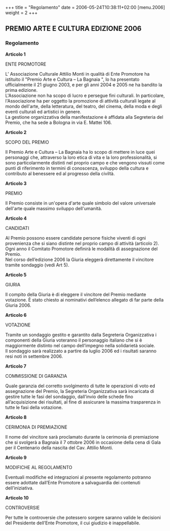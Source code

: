 +++
title = "Regolamento"
date = 2006-05-24T10:38:11+02:00
[menu.2006]
weight = 2
+++
## PREMIO ARTE E CULTURA EDIZIONE 2006

### Regolamento


**Articolo 1**

ENTE PROMOTORE

L’ Associazione Culturale Attilio Monti in qualità di Ente Promotore ha istituito il "Premio Arte e Cultura – La Bagnaia ", lo ha presentato ufficialmente il 21 giugno 2003, e per gli anni 2004 e 2005 ne ha bandito la prima edizione.  
L'Associazione non ha scopo di lucro e persegue fini culturali. In particolare, l'Associazione ha per oggetto la promozione di attività culturali legate al mondo dell'arte, della letteratura, del teatro, del cinema, della moda e degli eventi culturali ed artistici in genere.  
La gestione organizzativa della manifestazione è affidata alla Segreteria del Premio, che ha sede a Bologna in via E. Mattei 106.

**Articolo 2**

SCOPO DEL PREMIO

Il Premio Arte e Cultura – La Bagnaia ha lo scopo di mettere in luce quei personaggi che, attraverso la loro etica di vita e la loro professionalità, si sono particolarmente distinti nel proprio campo e che vengono vissuti come punti di riferimento in termini di conoscenza, sviluppo della cultura e contributo al benessere ed al progresso della civiltà.

**Articolo 3**

PREMIO

Il Premio consiste in un'opera d'arte quale simbolo del valore universale dell'arte quale massimo sviluppo dell'umanità.

**Articolo 4**

CANDIDATI

Al Premio possono essere candidate persone fisiche viventi di ogni provenienza che si siano distinte nel proprio campo di attività (articolo 2).  
Ogni anno il Comitato Promotore definirà le modalità di assegnazione del Premio.  
Nel corso dell’edizione 2006 la Giuria eleggerà direttamente il vincitore tramite sondaggio (vedi Art 5).  

**Articolo 5**

GIURIA

Il compito della Giuria è di eleggere il vincitore del Premio mediante votazione. È stato chiesto ai nominativi dell’elenco allegato di far parte della Giuria 2006.

**Articolo 6**

VOTAZIONE

Tramite un sondaggio gestito e garantito dalla Segreteria Organizzativa i componenti della Giuria voteranno il personaggio italiano che si è maggiormente distinto nel campo dell’impegno nella solidarietà sociale.  
Il sondaggio sarà realizzato a partire da luglio 2006 ed i risultati saranno resi noti in settembre 2006.

**Articolo 7**

COMMISSIONE DI GARANZIA

Quale garanzia del corretto svolgimento di tutte le operazioni di voto ed assegnazione del Premio, la Segreteria Organizzativa sarà incaricata di gestire tutte le fasi del sondaggio, dall’invio delle schede fino all’acquisizione dei risultati, al fine di assicurare la massima trasparenza in tutte le fasi della votazione.

**Articolo 8**

CERIMONIA DI PREMIAZIONE

Il nome del vincitore sarà proclamato durante la cerimonia di premiazione che si svolgerà a Bagnaia il 7 ottobre 2006 in occasione della cena di Gala per il Centenario della nascita del Cav. Attilio Monti.

**Articolo 9**

MODIFICHE AL REGOLAMENTO

Eventuali modifiche ed integrazioni al presente regolamento potranno essere adottate dall’Ente Promotore a salvaguardia dei contenuti dell’iniziativa.

**Articolo 10**

CONTROVERSIE

Per tutte le controversie che potessero sorgere saranno valide le decisioni del Presidente dell’Ente Promotore, il cui giudizio è inappellabile.

